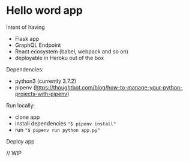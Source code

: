 # Hello word app

intent of having

- Flask app
- GraphQL Endpoint
- React ecosystem (babel, webpack and so on)
- deployable in Heroku out of the box

Dependencies:

- python3 (currently 3.7.2)
- pipenv (https://thoughtbot.com/blog/how-to-manage-your-python-projects-with-pipenv)
  
Run locally: 

- clone app
- install dependencies `"$ pipenv install"`
- run `"$ pipenv run python app.py"`

Deploy app

// WIP